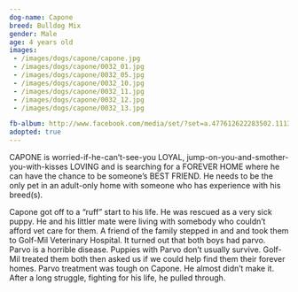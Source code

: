 ```yaml
---
dog-name: Capone
breed: Bulldog Mix
gender: Male
age: 4 years old
images:
 - /images/dogs/capone/capone.jpg
 - /images/dogs/capone/0032_01.jpg
 - /images/dogs/capone/0032_05.jpg
 - /images/dogs/capone/0032_10.jpg
 - /images/dogs/capone/0032_11.jpg
 - /images/dogs/capone/0032_12.jpg
 - /images/dogs/capone/0032_13.jpg

fb-album: http://www.facebook.com/media/set/?set=a.477612622283502.111351.263518410359592&type=3
adopted: true
---
```

CAPONE is worried-if-he-can’t-see-you LOYAL, jump-on-you-and-smother-you-with-kisses LOVING and is searching for a FOREVER HOME where he can have the chance to be someone’s BEST FRIEND. He needs to be the only pet in an adult-only home with someone who has experience with his breed(s). 

Capone got off to a “ruff” start to his life. He was rescued as a very sick puppy. He and his littler mate were living with somebody who couldn’t afford vet care for them. A friend of the family stepped in and and took them to Golf-Mil Veterinary Hospital. It turned out that both boys had parvo. Parvo is a horrible disease. Puppies with Parvo don’t usually survive. Golf-Mil treated them both then asked us if we could help find them their forever homes. Parvo treatment was tough on Capone. He almost didn’t make it. After a long struggle, fighting for his life, he pulled through. 
